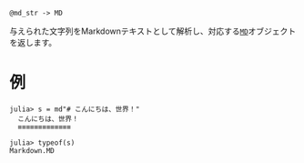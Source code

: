 ```
@md_str -> MD
```

与えられた文字列をMarkdownテキストとして解析し、対応する[`MD`](@ref)オブジェクトを返します。

# 例

```jldoctest
julia> s = md"# こんにちは、世界！"
  こんにちは、世界！
  ≡≡≡≡≡≡≡≡≡≡≡≡≡

julia> typeof(s)
Markdown.MD

```
